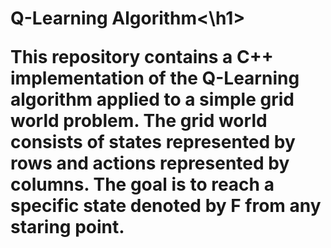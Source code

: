 <h1>Q-Learning Algorithm<\h1>

This repository contains a C++ implementation of the Q-Learning algorithm applied to a simple grid world problem. The grid world consists of states represented by rows and actions represented by columns. The goal is to reach a specific state denoted by F from any staring point.


